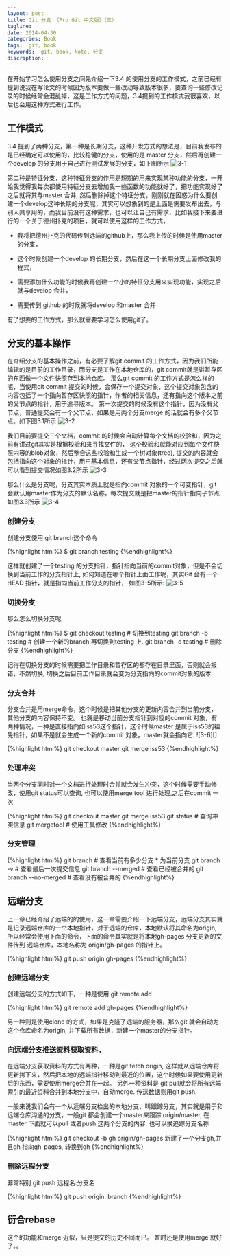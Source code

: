 ```yaml
---
layout: post
title: Git 分支 《Pro Git 中文版》（三）
tagline:
date: 2014-04-30
categories: Book
tags:  git, book 
keywords:  git, book, Note, 分支
discription: 
---
```


在开始学习怎么使用分支之间先介绍一下3.4 的使用分支的工作模式，之前已经有提到说我在写论文的时候因为版本要做一些改动导致版本很多，要查询一些修改记录的时候经常会混乱掉，这是工作方式的问题，3.4提到的工作模式我很喜欢，以后也会用这种方式进行工作。

## 工作模式

3.4 提到了两种分支，第一种是长期分支，这种开发方式的想法是，目前我发布的是已经确定可以使用的，比较稳健的分支，使用的是 master 分支，然后再创建一个develop 的分支用于自己进行测试发展的分支，如下图所示 ![3-1][]

第二种是特征分支，这种特征分支的作用是短期的用来实现某种功能的分支，一开始我觉得我每次都使用特征分支去增加我一些函数的功能就好了，把功能实现好了之后就将其与master 合并, 然后删除掉这个特征分支，刚刚就在困惑为什么要创建一个develop这种长期的分支呢，其实可以想象到的是上面是需要发布出去，与别人共享用的，而我目前没有这种需求，也可以让自己有需求，比如我接下来要进行的一个关于德州扑克的项目，就可以使用这样的工作方式，

* 我将把德州扑克的代码传到远端的github上，那么我上传的时候是使用master 的分支，
* 这个时候创建一个develop 的长期分支，然后在这一个长期分支上面修改我的程式， 
* 需要添加什么功能的时候我再创建一个小的特征分支用来实现功能，实现之后就与develop 合并，

* 需要传到 github 的时候就将develop 和master 合并

有了想要的工作方式，那么就需要学习怎么使用git了。

## 分支的基本操作

在介绍分支的基本操作之前，有必要了解git commit 的工作方式，因为我们所能编辑的是目前的工作目录，而分支是工作在本地仓库的，git commit就是讲暂存区的东西做一个文件快照存到本地仓库。 那么git commit 的工作方式是怎么样的呢，当使用git commit 提交的时候，会保存一个提交对象，这个提交对象包含的内容包括了一个指向暂存区快照的指针，作者的相关信息，还有指向这个版本之前的父节点的指针，用于追寻版本。 第一次提交的时候没有这个指针，因为没有父节点，普通提交会有一个父节点，如果是用两个分支merge 的话就会有多个父节点。如下图3.1所示 ![3-2][]

我们目前要提交三个文档，commit 的时候会自动计算每个文档的校验和，因为之前有讲过git其实是根据校验和来寻找文件的， 这个校验和就能对应到每个文件快照内容的blob对象，然后整合这些校验和生成一个树对象(tree), 提交的内容就会包括指向这个对象的指针，用户基本信息，还有父节点指针，经过两次提交之后就可以看到提交情况如图3.2所示 ![3-3][]

那么什么是分支呢，分支其实本质上就是指向commit 对象的一个可变指针，git 会默认用master作为分支的默认名称，每次提交就是把master的指针指向子节点. 如图3.3所示 ![3-4][]

### 创建分支

创建分支使用 git branch这个命令


{%highlight html%}
$ git branch testing
{%endhighlight%}

这样就创建了一个testing 的分支指针，指针指向当前的commit对象，但是不会切换到当前工作的分支指针上, 如何知道在哪个指针上面工作呢，其实Git 会有一个HEAD 指针，就是指向当前工作分支的指针， 如图3-5所示: ![3-5][]

### 切换分支

那么怎么切换分支呢, 

{%highlight html%}
$ git checkout testing # 切换到testing
git branch -b testing # 创建一个新的branch 再切换到testing 上.
git branch -d testing # 删除分支
{%endhighlight%}

记得在切换分支的时候需要把工作目录和暂存区的都存在目录里面，否则就会报错，不然切换, 切换之后目前工作目录就会变为分支指向的commit对象的版本

### 分支合并

分支合并是用merge命令，这个时候是把其他分支的更新内容合并到当前分支，其他分支的内容保持不变。 也就是移动当前分支指针到对应的commit 对象，有两种情况，一种是直接指向如iss53这个指针，这个时候master 是属于iss53的祖先指针，如果不是就会生成一个新的commit 对象，master就会指向它. ![3-6][]

{%highlight html%}
git checkout master 
git merge iss53
{%endhighlight%}

### 处理冲突

当两个分支同时对一个文档进行处理时合并就会发生冲突，这个时候需要手动修改，使用git status可以查询, 也可以使用merge tool 进行处理,之后在commit 一次

{%highlight html%}
git checkout master 
git merge iss53
git status # 查询冲突信息
git mergetool # 使用工具修改
{%endhighlight%}

### 分支管理

{%highlight html%}
git branch # 查看当前有多少分支 * 为当前分支
git branch -v # 查看最后一次提交信息
git branch --merged # 查看已经被合并的
git branch --no-merged # 查看没有被合并的
{%endhighlight%}


## 远端分支

上一章已经介绍了远端的的使用，这一章需要介绍一下远端分支，远端分支其实就是记录远端仓库的一个本地指针，对于远端的仓库，本地默认将其命名为origin, 所以经常会使用下面的命令，下面的命令其实就是将本地gh-pages 分支更新的文件传到 远端仓库，本地名称为 origin\/gh-pages 的指针上。


{%highlight html%}
git push origin gh-pages
{%endhighlight%}

### 创建远端分支

创建远端分支的方式如下，一种是使用 git remote add

{%highlight html%}
git remote add gh-pages
{%endhighlight%}

另一种则是使用clone 的方式，如果是克隆了远端的服务器，那么git 就会自动为这个仓库命名为origin, 并下载所有数据，新建一个master的分支指针。 

### 向远端分支推送资料获取资料，

在远端分支获取资料的方式有两种，一种是git fetch origin, 这样就从远端仓库将更新拷下来，然后把本地的远端指针移动到最近的位置，这个时候如果要使用更新后的东西，需要使用merge合并在一起。 另外一种资料是 git pull就会将所有远端索引的最近资料合并到本地分支中，自动merge. 传送数据则用git push.

一般来说我们会有一个从远端分支检出的本地分支，叫跟踪分支，其实就是用于和远端仓库沟通的分支，一般git 都会创建一个master来跟踪 origin/master, 在master 下面就可以pull 或者push 这两个分支的内容. 也可以换追踪分支名称

{%highlight html%}
git checkout -b gh origin/gh-pages 新建了一个分支gh,并且gh 指向gh-pages, 转换到gh
{%endhighlight%}

### 删除远程分支

非常特别 git push 远程名\:分支名

{%highlight html%}
git push origin: branch
{%endhighlight%}


## 衍合rebase

这个的功能和merge 近似，只是提交的历史不同而已。
暂时还是使用merge 就好了。。

[3-1]: {{BASE_PATH}}/images/Pro_Git/3-1.png
[3-2]: {{BASE_PATH}}/images/Pro_Git/3-2.png
[3-3]: {{BASE_PATH}}/images/Pro_Git/3-3.png
[3-4]: {{BASE_PATH}}/images/Pro_Git/3-4.png
[3-5]: {{BASE_PATH}}/images/Pro_Git/3-5.png
<!-- {%highlight html%} {%endhighlight%}-->

